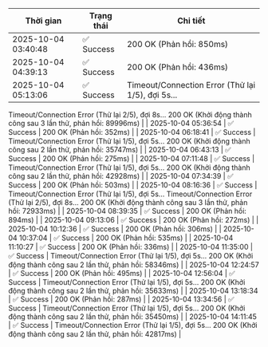 | Thời gian | Trạng thái | Chi tiết |
|---|---|---|
| 2025-10-04 03:40:48 | ✅ Success | 200 OK (Phản hồi: 850ms) |
| 2025-10-04 04:39:13 | ✅ Success | 200 OK (Phản hồi: 436ms) |
| 2025-10-04 05:13:06 | ✅ Success | Timeout/Connection Error (Thử lại 1/5), đợi 5s...
Timeout/Connection Error (Thử lại 2/5), đợi 8s...
200 OK (Khởi động thành công sau 3 lần thử, phản hồi: 89996ms) |
| 2025-10-04 05:36:54 | ✅ Success | 200 OK (Phản hồi: 352ms) |
| 2025-10-04 06:18:41 | ✅ Success | Timeout/Connection Error (Thử lại 1/5), đợi 5s...
200 OK (Khởi động thành công sau 2 lần thử, phản hồi: 35747ms) |
| 2025-10-04 06:43:13 | ✅ Success | 200 OK (Phản hồi: 275ms) |
| 2025-10-04 07:11:48 | ✅ Success | Timeout/Connection Error (Thử lại 1/5), đợi 5s...
200 OK (Khởi động thành công sau 2 lần thử, phản hồi: 42928ms) |
| 2025-10-04 07:34:39 | ✅ Success | 200 OK (Phản hồi: 503ms) |
| 2025-10-04 08:16:36 | ✅ Success | Timeout/Connection Error (Thử lại 1/5), đợi 5s...
Timeout/Connection Error (Thử lại 2/5), đợi 8s...
200 OK (Khởi động thành công sau 3 lần thử, phản hồi: 72933ms) |
| 2025-10-04 08:39:35 | ✅ Success | 200 OK (Phản hồi: 894ms) |
| 2025-10-04 09:13:06 | ✅ Success | 200 OK (Phản hồi: 272ms) |
| 2025-10-04 10:12:36 | ✅ Success | 200 OK (Phản hồi: 306ms) |
| 2025-10-04 10:37:04 | ✅ Success | 200 OK (Phản hồi: 535ms) |
| 2025-10-04 11:10:27 | ✅ Success | 200 OK (Phản hồi: 336ms) |
| 2025-10-04 11:35:00 | ✅ Success | Timeout/Connection Error (Thử lại 1/5), đợi 5s...
200 OK (Khởi động thành công sau 2 lần thử, phản hồi: 58346ms) |
| 2025-10-04 12:24:57 | ✅ Success | 200 OK (Phản hồi: 495ms) |
| 2025-10-04 12:56:04 | ✅ Success | Timeout/Connection Error (Thử lại 1/5), đợi 5s...
200 OK (Khởi động thành công sau 2 lần thử, phản hồi: 35633ms) |
| 2025-10-04 13:18:34 | ✅ Success | 200 OK (Phản hồi: 287ms) |
| 2025-10-04 13:34:56 | ✅ Success | Timeout/Connection Error (Thử lại 1/5), đợi 5s...
200 OK (Khởi động thành công sau 2 lần thử, phản hồi: 35450ms) |
| 2025-10-04 14:11:45 | ✅ Success | Timeout/Connection Error (Thử lại 1/5), đợi 5s...
200 OK (Khởi động thành công sau 2 lần thử, phản hồi: 42817ms) |
